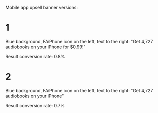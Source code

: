 Mobile app upsell banner versions:

# 1

Blue background, FAiPhone icon on the left, text to the right: "Get 4,727 audiobooks on your iPhone for $0.99!"

Result conversion rate: 0.8%

# 2

Blue background, FAiPhone icon on the left, text to the right: "Get 4,727 audiobooks on your iPhone"

Result conversion rate: 0.7%
